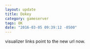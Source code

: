 ```yaml
---
layout: update
title: Dokey
category: gameserver
tags: OK
date: "2016-03-05 09:39:12 -0500"
---
```


visualizer links point to the new url now.
